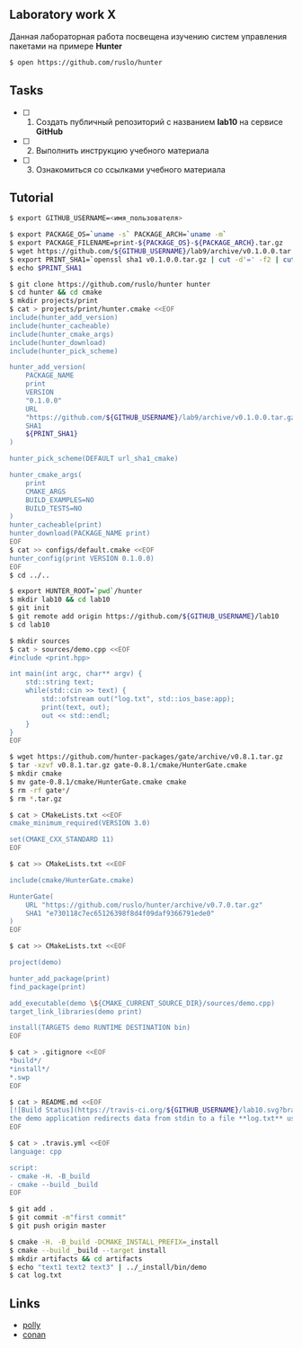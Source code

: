 ## Laboratory work X

Данная лабораторная работа посвещена изучению систем управления пакетами на примере **Hunter**

```bash
$ open https://github.com/ruslo/hunter
```

## Tasks

- [ ] 1. Создать публичный репозиторий с названием **lab10** на сервисе **GitHub**
- [ ] 2. Выполнить инструкцию учебного материала
- [ ] 3. Ознакомиться со ссылками учебного материала

## Tutorial

```bash
$ export GITHUB_USERNAME=<имя_пользователя>
```

```bash
$ export PACKAGE_OS=`uname -s` PACKAGE_ARCH=`uname -m` 
$ export PACKAGE_FILENAME=print-${PACKAGE_OS}-${PACKAGE_ARCH}.tar.gz
$ wget https://github.com/${GITHUB_USERNAME}/lab9/archive/v0.1.0.0.tar.gz
$ export PRINT_SHA1=`openssl sha1 v0.1.0.0.tar.gz | cut -d'=' -f2 | cut -c2-41`
$ echo $PRINT_SHA1
```

```bash
$ git clone https://github.com/ruslo/hunter hunter
$ cd hunter && cd cmake
$ mkdir projects/print
$ cat > projects/print/hunter.cmake <<EOF
include(hunter_add_version)
include(hunter_cacheable)
include(hunter_cmake_args)
include(hunter_download)
include(hunter_pick_scheme)

hunter_add_version(
    PACKAGE_NAME
    print
    VERSION
    "0.1.0.0"
    URL
    "https://github.com/${GITHUB_USERNAME}/lab9/archive/v0.1.0.0.tar.gz"
    SHA1
    ${PRINT_SHA1}
)

hunter_pick_scheme(DEFAULT url_sha1_cmake)

hunter_cmake_args(
    print
    CMAKE_ARGS
    BUILD_EXAMPLES=NO
    BUILD_TESTS=NO
)
hunter_cacheable(print)
hunter_download(PACKAGE_NAME print)
EOF
$ cat >> configs/default.cmake <<EOF
hunter_config(print VERSION 0.1.0.0)
EOF
$ cd ../..
```

```bash
$ export HUNTER_ROOT=`pwd`/hunter
$ mkdir lab10 && cd lab10
$ git init
$ git remote add origin https://github.com/${GITHUB_USERNAME}/lab10
$ cd lab10
```

```bash
$ mkdir sources
$ cat > sources/demo.cpp <<EOF
#include <print.hpp>

int main(int argc, char** argv) {
	std::string text;
	while(std::cin >> text) {
		std::ofstream out("log.txt", std::ios_base:app);
		print(text, out);
		out << std::endl;
	}
}
EOF
```

```bash
$ wget https://github.com/hunter-packages/gate/archive/v0.8.1.tar.gz 
$ tar -xzvf v0.8.1.tar.gz gate-0.8.1/cmake/HunterGate.cmake
$ mkdir cmake
$ mv gate-0.8.1/cmake/HunterGate.cmake cmake
$ rm -rf gate*/
$ rm *.tar.gz
```

```bash
$ cat > CMakeLists.txt <<EOF
cmake_minimum_required(VERSION 3.0)

set(CMAKE_CXX_STANDARD 11)
EOF
```

```bash
$ cat >> CMakeLists.txt <<EOF

include(cmake/HunterGate.cmake)

HunterGate(
    URL "https://github.com/ruslo/hunter/archive/v0.7.0.tar.gz"
    SHA1 "e730118c7ec65126398f8d4f09daf9366791ede0"
)
EOF
```

```bash
$ cat >> CMakeLists.txt <<EOF

project(demo)

hunter_add_package(print)
find_package(print)

add_executable(demo \${CMAKE_CURRENT_SOURCE_DIR}/sources/demo.cpp)
target_link_libraries(demo print)

install(TARGETS demo RUNTIME DESTINATION bin)
EOF
```

```bash
$ cat > .gitignore <<EOF
*build*/
*install*/
*.swp
EOF
```

```bash
$ cat > README.md <<EOF
[![Build Status](https://travis-ci.org/${GITHUB_USERNAME}/lab10.svg?branch=master)](https://travis-ci.org/rusdevops/lab10)
the demo application redirects data from stdin to a file **log.txt** using a package **print**.
EOF
```

```bash
$ cat > .travis.yml <<EOF
language: cpp

script:   
- cmake -H. -B_build
- cmake --build _build
EOF
```

```bash
$ git add .
$ git commit -m"first commit"
$ git push origin master
```

```bash
$ cmake -H. -B_build -DCMAKE_INSTALL_PREFIX=_install
$ cmake --build _build --target install
$ mkdir artifacts && cd artifacts
$ echo "text1 text2 text3" | ../_install/bin/demo
$ cat log.txt
```

## Links

- [polly](https://github.com/ruslo/polly)
- [conan](https://conan.io)
